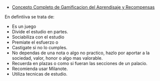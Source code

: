 * [Concepto Completo de Gamificacion del Aprendisaje y Recompensas](https://www.youtube.com/watch?v=Gbt2hlXKkyE)

En defintiiva se trata de:

* Es un juego
* Divide el estudio en partes.
* Sociabiliza con el estudio
* Premiate el esfuerzo o
* Castigate si no lo cumples.
* No dependas de una nota o algo no practico, hazlo por aportar a la sociedad, valor, honor o algo mas valorable.
* Recuerda en plazas o como si fueran las secciones de un palacio.
* Recomienda usar Milanote.
* Utiliza tecnicas de estudio.
